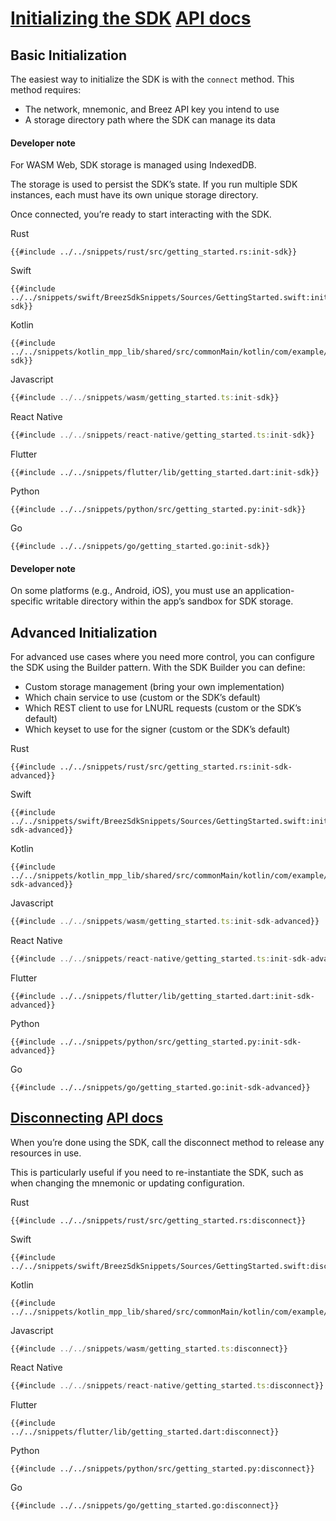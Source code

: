 <h1 id="initializing">
    <a class="header" href="#initializing">Initializing the SDK</a>
    <a class="tag" target="_blank" href="https://breez.github.io/spark-sdk/breez_sdk_spark/struct.BreezSdk.html#method.connect">API docs</a>
</h1>

## Basic Initialization

The easiest way to initialize the SDK is with the `connect` method. This method requires:
- The network, mnemonic, and Breez API key you intend to use  
- A storage directory path where the SDK can manage its data  

<div class="warning">
<h4>Developer note</h4>
For WASM Web, SDK storage is managed using IndexedDB.
</div>

The storage is used to persist the SDK’s state. If you run multiple SDK instances, each must have its own unique storage directory.

Once connected, you’re ready to start interacting with the SDK.

<custom-tabs category="lang">
<div slot="title">Rust</div>
<section>

```rust,ignore
{{#include ../../snippets/rust/src/getting_started.rs:init-sdk}}
```

</section>

<div slot="title">Swift</div>
<section>

```swift,ignore
{{#include ../../snippets/swift/BreezSdkSnippets/Sources/GettingStarted.swift:init-sdk}}
```

</section>

<div slot="title">Kotlin</div>
<section>

```kotlin,ignore
{{#include ../../snippets/kotlin_mpp_lib/shared/src/commonMain/kotlin/com/example/kotlinmpplib/GettingStarted.kt:init-sdk}}
```

</section>

<div slot="title">Javascript</div>
<section>

```typescript
{{#include ../../snippets/wasm/getting_started.ts:init-sdk}}
```

</section>

<div slot="title">React Native</div>
<section>

```typescript
{{#include ../../snippets/react-native/getting_started.ts:init-sdk}}
```

</section>

<div slot="title">Flutter</div>
<section>

```dart,ignore
{{#include ../../snippets/flutter/lib/getting_started.dart:init-sdk}}
```
</section>

<div slot="title">Python</div>
<section>

```python,ignore 
{{#include ../../snippets/python/src/getting_started.py:init-sdk}}
```
</section>

<div slot="title">Go</div>
<section>

```go,ignore
{{#include ../../snippets/go/getting_started.go:init-sdk}}
```
</section>
</custom-tabs>

<div class="warning">
<h4>Developer note</h4>

On some platforms (e.g., Android, iOS), you must use an application-specific writable directory within the app’s sandbox for SDK storage.

</div>

## Advanced Initialization

For advanced use cases where you need more control, you can configure the SDK using the Builder pattern. With the SDK Builder you can define:
- Custom storage management (bring your own implementation)
- Which chain service to use (custom or the SDK’s default)
- Which REST client to use for LNURL requests (custom or the SDK’s default)
- Which keyset to use for the signer (custom or the SDK’s default)

<custom-tabs category="lang">
<div slot="title">Rust</div>
<section>

```rust,ignore
{{#include ../../snippets/rust/src/getting_started.rs:init-sdk-advanced}}
```

</section>

<div slot="title">Swift</div>
<section>

```swift,ignore
{{#include ../../snippets/swift/BreezSdkSnippets/Sources/GettingStarted.swift:init-sdk-advanced}}
```

</section>

<div slot="title">Kotlin</div>
<section>

```kotlin,ignore
{{#include ../../snippets/kotlin_mpp_lib/shared/src/commonMain/kotlin/com/example/kotlinmpplib/GettingStarted.kt:init-sdk-advanced}}
```

</section>

<div slot="title">Javascript</div>
<section>

```typescript
{{#include ../../snippets/wasm/getting_started.ts:init-sdk-advanced}}
```

</section>

<div slot="title">React Native</div>
<section>

```typescript
{{#include ../../snippets/react-native/getting_started.ts:init-sdk-advanced}}
```

</section>

<div slot="title">Flutter</div>
<section>

```dart,ignore
{{#include ../../snippets/flutter/lib/getting_started.dart:init-sdk-advanced}}
```
</section>

<div slot="title">Python</div>
<section>

```python,ignore 
{{#include ../../snippets/python/src/getting_started.py:init-sdk-advanced}}
```
</section>

<div slot="title">Go</div>
<section>

```go,ignore
{{#include ../../snippets/go/getting_started.go:init-sdk-advanced}}
```
</section>
</custom-tabs>

<h2 id="disconnecting">
    <a class="header" href="#disconnecting">Disconnecting</a>
    <a class="tag" target="_blank" href="https://breez.github.io/spark-sdk/breez_sdk_spark/struct.BreezSdk.html#method.disconnect">API docs</a>
</h2>

When you’re done using the SDK, call the disconnect method to release any resources in use.

This is particularly useful if you need to re-instantiate the SDK, such as when changing the mnemonic or updating configuration.

<custom-tabs category="lang">
<div slot="title">Rust</div>
<section>

```rust,ignore
{{#include ../../snippets/rust/src/getting_started.rs:disconnect}}
```

</section>

<div slot="title">Swift</div>
<section>

```swift,ignore
{{#include ../../snippets/swift/BreezSdkSnippets/Sources/GettingStarted.swift:disconnect}}
```

</section>

<div slot="title">Kotlin</div>
<section>

```kotlin,ignore
{{#include ../../snippets/kotlin_mpp_lib/shared/src/commonMain/kotlin/com/example/kotlinmpplib/GettingStarted.kt:disconnect}}
```

</section>

<div slot="title">Javascript</div>
<section>

```typescript
{{#include ../../snippets/wasm/getting_started.ts:disconnect}}
```

</section>

<div slot="title">React Native</div>
<section>

```typescript
{{#include ../../snippets/react-native/getting_started.ts:disconnect}}
```

</section>

<div slot="title">Flutter</div>
<section>

```dart,ignore
{{#include ../../snippets/flutter/lib/getting_started.dart:disconnect}}
```
</section>

<div slot="title">Python</div>
<section>

```python,ignore 
{{#include ../../snippets/python/src/getting_started.py:disconnect}}
```
</section>

<div slot="title">Go</div>
<section>

```go,ignore
{{#include ../../snippets/go/getting_started.go:disconnect}}
```
</section>
</custom-tabs>
